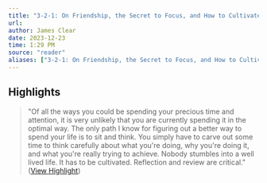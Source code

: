 ```yaml
---
title: "3-2-1: On Friendship, the Secret to Focus, and How to Cultivate a Good Life"
url:
author: James Clear
date: 2023-12-23
time: 1:29 PM
source: "reader"
aliases: ["3-2-1: On Friendship, the Secret to Focus, and How to Cultivate a Good Life"]
---
```

## Highlights
> "Of all the ways you could be spending your precious time and attention, it is very unlikely that you are currently spending it in the optimal way. The only path I know for figuring out a better way to spend your life is to sit and think. You simply have to carve out some time to think carefully about what you're doing, why you're doing it, and what you're really trying to achieve. Nobody stumbles into a well lived life. It has to be cultivated. Reflection and review are critical." ([View Highlight](https://read.readwise.io/read/01hj7d3xmsffttqvtcn3y975zk))